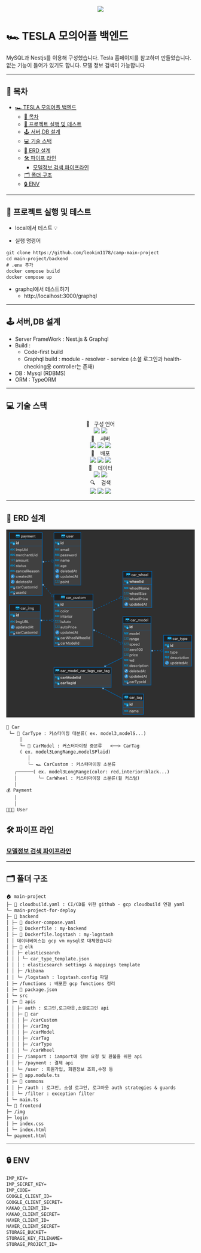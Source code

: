 <p align="center">
<img src="https://capsule-render.vercel.app/api?&type=waving&color=2c1aa3&height=180&section=header&text=Main Project%20Tesla&fontSize=50&animation=fadeIn&fontAlignY=45&fontColor=FFFFFF">
  </p>

# 🏎 TESLA 모의어플 백엔드

MySQL과 Nestjs를 이용해 구성했습니다.
Tesla 홈페이지를 참고하며 만들었습니다.
없는 기능이 들어가 있기도 합니다.
모델 정보 검색이 가능합니다

---

## 📑 목차

- [🏎 TESLA 모의어플 백엔드](#-tesla-모의어플-백엔드)
  - [📑 목차](#-목차)
  - [🚀 프로젝트 실행 및 테스트](#-프로젝트-실행-및-테스트)
  - [🕹 서버,DB 설계](#-서버db-설계)
  - [💻 기술 스택](#-기술-스택)
  - [💾 ERD 설계](#-erd-설계)
  - [🛠 파이프 라인](#-파이프-라인)
    - [모델정보 검색 파이프라인](#모델정보-검색-파이프라인)
  - [🗂 폴더 구조](#-폴더-구조)
  - [🔒 ENV](#-env)

---

## 🚀 프로젝트 실행 및 테스트

- local에서 테스트 💡

- 실행 명령어

```
git clone https://github.com/leokim1178/camp-main-project
cd main-project/backend
# .env 추가
docker compose build
docker compose up
```

- graphql에서 테스트하기
  - http://localhost:3000/graphql

---

## 🕹 서버,DB 설계

- Server FrameWork : Nest.js & Graphql
- Build :
  - Code-first build
  - Graphql build : module - resolver - service (소셜 로그인과 health-checking용 controller는 존재)
- DB : Mysql (RDBMS)
- ORM : TypeORM

---

## 💻 기술 스택

<div align="center">
📑&nbsp&nbsp&nbsp구성 언어
<br>
  <img src="https://img.shields.io/badge/javascript-F7DF1E?style=for-the-badge&logo=javascript&logoColor=black"> 
  <img src="https://img.shields.io/badge/typescript-02569B?style=for-the-badge&logo=typescript&logoColor=white"> 
  </div>

<div align="center">
  🚂  &nbsp&nbsp 서버
  <br>
  <img src="https://img.shields.io/badge/nestjs-D33A3F?style=for-the-badge&logo=nestjs&logoColor=white">
  <img src="https://img.shields.io/badge/docker-3c90e5?style=for-the-badge&logo=docker&logoColor=white"> 
  <img src="https://img.shields.io/badge/graphql-C74199?style=for-the-badge&logo=graphql&logoColor=white">
  </div>

   <div align="center">
🚀&nbsp&nbsp&nbsp 배포
<br>
  <img src="https://img.shields.io/badge/kubernetes-396EDC?style=for-the-badge&logo=kubernetes&logoColor=white">
    <img src="https://img.shields.io/badge/gcp-d44a33?style=for-the-badge&logo=googlecloud&logoColor=yellow"> 
  <img src="https://img.shields.io/badge/amazonaws-232F3E?style=for-the-badge&logo=amazonaws&logoColor=white"> 
  </div>

 <div align="center">
💾&nbsp&nbsp&nbsp 데이터
<br>
  <img src="https://img.shields.io/badge/mysql-4479A1?style=for-the-badge&logo=mysql&logoColor=white">
  <img src="https://img.shields.io/badge/redis-c03b28?style=for-the-badge&logo=redis&logoColor=white"> 
  </div>

 <div align="center">
🔍&nbsp&nbsp&nbsp 검색
<br>
  <img src="https://img.shields.io/badge/elasticsearch-59b2a7?style=for-the-badge&logo=elasticsearch&logoColor=hotpink"> 
  <img src="https://img.shields.io/badge/logstash-e8b631?style=for-the-badge&logo=logstash&logoColor=black"> 
  <img src="https://img.shields.io/badge/kibana-d34e7f?style=for-the-badge&logo=kibana&logoColor=lightgreen">
<br>
</div>

---

## 💾 ERD 설계

![](/readme-imgs/main-project-erd.png)

```
🚛 Car
 └─ 🚙 CarType : 커스타미징 대분류( ex. model3,modelS...)
     │
     └─ 🚗 CarModel : 커스터마이징 중분류   <──> CarTag
     ( ex. model3LongRange,modelSPlaid)
        │
        └─ 🏎 CarCustom : 커스터마이징 소분류
   ┌──────( ex. model3LongRange(color: red,interior:black...)
   │        └─ CarWheel : 커스터마이징 소분류(휠 커스텀)
   │
💰 Payment
   │
   │
👩🏻‍💻 User
```

## 🛠 파이프 라인

### [모델정보 검색 파이프라인](/readme-imgs/검색%20파이프라인.001.jpeg)

---

## 🗂 폴더 구조

```
🏠 main-project
├─ 🐳 cloudbuild.yaml : CI/CD를 위한 github - gcp cloudbuild 연결 yaml
└─ main-project-for-deploy
├─ 🚀 backend
│ ├─ 🐳 docker-compose.yaml
│ ├─ 🐳 Dockerfile : my-backend
│ ├─ 🐳 Dockerfile.logstash : my-logstash
│ │ 데이터베이스는 gcp vm mysql로 대체했습니다
│ ├─ 🍦 elk
│ │ ├─ elasticsearch
│ │ │ └─ car_type_template.json
│ │ │ : elasticsearch settings & mappings template
│ │ ├─ /kibana
│ │ └─ /logstash : logstash.config 파일
│ ├─ /functions : 배포한 gcp functions 정리
│ ├─ 🎒 package.json
│ └─ src
│ ├─ 🍇 apis
│ │ ├─ auth : 로그인,로그아웃,소셜로그인 api
│ │ ├─ 🚗 car
│ │ │ ├─ /carCustom
│ │ │ ├─ /carImg
│ │ │ ├─ /carModel
│ │ │ ├─ /carTag
│ │ │ ├─ /carType
│ │ │ └─ /carWheel
│ │ ├─ /iamport : iamport에 정보 요청 및 환불을 위한 api
│ │ ├─ /payment : 결제 api
│ │ └─ /user : 회원가입, 회원정보 조회,수정 등
│ ├─ 👑 app.module.ts
│ ├─ 📄 commons
│ │ ├─ /auth : 로그인, 소셜 로그인, 로그아웃 auth strategies & guards
│ │ └─ /filter : exception filter
│ └─ main.ts
└─ 🚀 frontend
├─ /img
├─ login
│ ├─ index.css
│ └─ index.html
└─ payment.html

```

---

## 🔒 ENV

```
IMP_KEY=
IMP_SECRET_KEY=
IMP_CODE=
GOOGLE_CLIENT_ID=
GOOGLE_CLIENT_SECRET=
KAKAO_CLIENT_ID=
KAKAO_CLIENT_SECRET=
NAVER_CLIENT_ID=
NAVER_CLIENT_SECRET=
STORAGE_BUCKET=
STORAGE_KEY_FILENAME=
STORAGE_PROJECT_ID=
```

<!-- Markdown link & img dfn's -->
